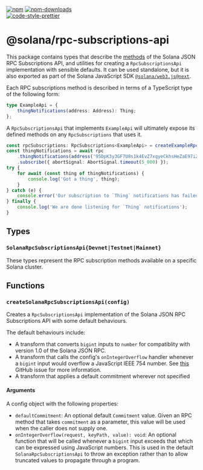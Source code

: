 [![npm][npm-image]][npm-url]
[![npm-downloads][npm-downloads-image]][npm-url]
<br />
[![code-style-prettier][code-style-prettier-image]][code-style-prettier-url]

[code-style-prettier-image]: https://img.shields.io/badge/code_style-prettier-ff69b4.svg?style=flat-square
[code-style-prettier-url]: https://github.com/prettier/prettier
[npm-downloads-image]: https://img.shields.io/npm/dm/@solana/rpc-subscriptions-api/next.svg?style=flat
[npm-image]: https://img.shields.io/npm/v/@solana/rpc-subscriptions-api/next.svg?style=flat
[npm-url]: https://www.npmjs.com/package/@solana/rpc-subscriptions-api/v/next

# @solana/rpc-subscriptions-api

This package contains types that describe the [methods](https://solana.com/docs/rpc/websocket) of the Solana JSON RPC Subscriptions API, and utilities for creating a `RpcSubscriptionsApi` implementation with sensible defaults. It can be used standalone, but it is also exported as part of the Solana JavaScript SDK [`@solana/web3.js@next`](https://github.com/solana-labs/solana-web3.js/tree/master/packages/library).

Each RPC subscriptions method is described in terms of a TypeScript type of the following form:

```ts
type ExampleApi = {
    thingNotifications(address: Address): Thing;
};
```

A `RpcSubscriptionsApi` that implements `ExampleApi` will ultimately expose its defined methods on any `RpcSubscriptions` that uses it.

```ts
const rpcSubscriptions: RpcSubscriptions<ExampleApi> = createExampleRpcSubscriptions(/* ... */);
const thingNotifications = await rpc
    .thingNotifications(address('95DpK3y3GF7U8s1k4EvZ7xqyeCkhsHeZaE97iZpHUGMN'))
    .subscribe({ abortSignal: AbortSignal.timeout(5_000) });
try {
    for await (const thing of thingNotifications) {
        console.log('Got a thing', thing);
    }
} catch (e) {
    console.error('Our subscription to `Thing` notifications has failed', e);
} finally {
    console.log('We are done listening for `Thing` notifications');
}
```

## Types

### `SolanaRpcSubscriptionsApi{Devnet|Testnet|Mainnet}`

These types represent the RPC subscription methods available on a specific Solana cluster.

## Functions

### `createSolanaRpcSubscriptionsApi(config)`

Creates a `RpcSubscriptionsApi` implementation of the Solana JSON RPC Subscriptions API with some default behaviours.

The default behaviours include:

-   A transform that converts `bigint` inputs to `number` for compatiblity with version 1.0 of the Solana JSON RPC.
-   A transform that calls the config's `onIntegerOverflow` handler whenever a `bigint` input would overflow a JavaScript IEEE 754 number. See [this](https://github.com/solana-labs/solana-web3.js/issues/1116) GitHub issue for more information.
-   A transform that applies a default commitment wherever not specified

#### Arguments

A config object with the following properties:

-   `defaultCommitment`: An optional default `Commitment` value. Given an RPC method that takes `commitment` as a parameter, this value will be used when the caller does not supply one.
-   `onIntegerOverflow(request, keyPath, value): void`: An optional function that will be called whenever a `bigint` input exceeds that which can be expressed using JavaScript numbers. This is used in the default `SolanaRpcSubscriptionsApi` to throw an exception rather than to allow truncated values to propagate through a program.
